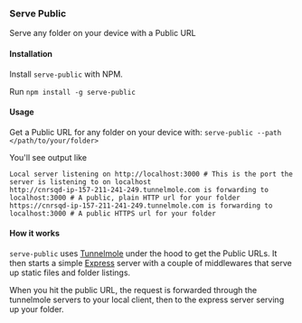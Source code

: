 ### Serve Public
Serve any folder on your device with a Public URL

#### Installation
Install `serve-public` with NPM.

Run `npm install -g serve-public`

#### Usage
Get a Public URL for any folder on your device with:
`serve-public --path </path/to/your/folder>`

You'll see output like
```
Local server listening on http://localhost:3000 # This is the port the server is listening to on localhost
http://cnrsqd-ip-157-211-241-249.tunnelmole.com is forwarding to localhost:3000 # A public, plain HTTP url for your folder
https://cnrsqd-ip-157-211-241-249.tunnelmole.com is forwarding to localhost:3000 # A public HTTPS url for your folder
```

#### How it works
`serve-public` uses [Tunnelmole](https://github.com/robbie-cahill/tunnelmole-client) under the hood to get the Public URLs. It then starts a simple [Express](https://expressjs.com/) server with a couple of middlewares that serve up static files and folder listings.

When you hit the public URL, the request is forwarded through the tunnelmole servers to your local client, then to the express server serving up your folder.

